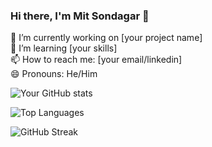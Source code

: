 ### Hi there, I'm Mit Sondagar 👋  
🔭 I’m currently working on [your project name]  
🌱 I’m learning [your skills]  
📫 How to reach me: [your email/linkedin]  
😄 Pronouns: He/Him  

![Your GitHub stats](https://github-readme-stats.vercel.app/api?username=SondagarMit&show_icons=true&theme=radical)  

![Top Languages](https://github-readme-stats.vercel.app/api/top-langs/?username=SondagarMit&layout=compact)  

![GitHub Streak](https://github-readme-streak-stats.herokuapp.com/?user=SondagarMit)
